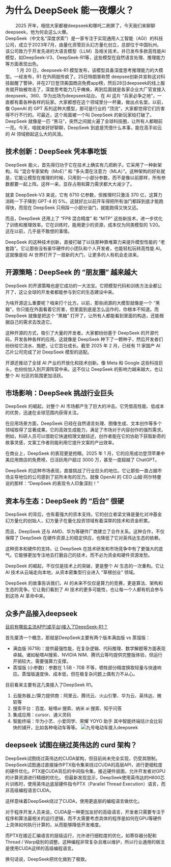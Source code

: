 <!--
 * @Author: qs
 * @Date: 2025-02-14 17:32:05
 * @LastEditTime: 2025-03-06 19:11:44
 * @LastEditors: qs
 * @Description:
 * @FilePath: /coderPanz.github.io/docs/deepseek.md
 *
-->
  # 为什么 DeepSeek 能一夜爆火？
&emsp; &emsp;2025 开年，相信大家都被deepseek和哪吒二刷屏了，今天我们来聊聊deepseek，他为何会这么火爆。  
  DeepSeek（中文名“深度求索”）是一家专注于实现通用人工智能（AGI）的科技公司，成立于2023年7月，由量化资管巨头幻方量化创立，总部位于中国杭州。该公司致力于开发先进的大语言模型（LLM）及相关技术，并已发布多款高性能AI模型，如DeepSeek-V3、DeepSeek-R1等，这些模型在自然语言处理、推理能力等方面表现出色。  
  &emsp; &emsp; 1 月 20 日，deepseek-R1 模型发布，该模型具备深度思考推理能力的大模型。一经发布，R1 在外网就传疯了。25日特朗普称赞 deepsee创新并宣称这对科技敲醒了警钟，并在27日登顶美国商店免费app榜，然后28日deepseek的线上服务就开始被攻击了，深度思考能力几乎瘫痪，再到后面就是各家企业大厂官宣接入deepseek，360、华为出场为deepseek站台。
在 AI 这片 “兵家必争之地”，一直都有着各种各样的玩家。大家都想在这个领域里分一杯羹，做出点名堂。以前，像 OpenAI 的 GPT 系列这种大模型，那可是行业的 “顶流”，大家都觉得它们厉害得不行不行的。可最近，这个局面被一个叫 DeepSeek 的新玩家给打破了。DeepSeek 就像是一匹 “黑马”，突然之间就火遍了全球科技圈，让所有人都眼前一亮。今天，咱就来好好聊聊，DeepSeek 到底是凭借什么本事，能在高手如云的 AI 领域掀起这么大的风浪。

## 技术创新：DeepSeek 凭本事吃饭

DeepSeek 能火，首先得归功于它在技术上确实有几把刷子。它采用了一种新架构，叫 “混合专家架构（MoE）” 和 “多头潜在注意力（MLA）”。这种架构的好处就是，它能让模型在推理的时候，只用到一小部分参数，而不是像以前那样，所有参数都要一起上阵。这样一来，显存占用和算力需求都大大减少了。

就拿 DeepSeek-V3 来说，它有 6710 亿参数，但推理时只激活 370 亿，这算力消耗一下子降到 GPT-4 的 5%。这就好比以前开车得把所有油门都踩到底才能跑得快，而现在 DeepSeek 只用踩一小部分油门，就能跑得又快又远。

而且，DeepSeek 还用上了 “FP8 混合精度” 和 “MTP” 这些新技术，进一步优化了训练和推理效率。它在训练时，能用更少的资源，成本仅为同类模型的 1/20。这在以前，几乎是不敢想的事情。


DeepSeek 的这种技术创新，直接打破了以往那种靠堆算力来提升模型性能的 “老套路”。它让那些没有豪华硬件的小团队和个人开发者，也能轻松玩转高性能 AI。这就像是给 AI 世界打开了一扇新的大门，让更多的人有机会走进来。

## 开源策略：DeepSeek 的 “朋友圈” 越来越大

DeepSeek 的开源策略也是它成功的一大法宝。它把模型代码和训练方法全都公开了，这让全球的开发者都能参与到它的生态建设中来。

为啥开源这么重要呢？咱来打个比方。以前，那些闭源的大模型就像是一个 “黑箱”，你只能在外面看着它厉害，但里面到底是怎么运作的，你根本不知道。而 DeepSeek 就像是把这个 “黑箱” 打开了，让所有人都能看到里面的构造，还能根据自己的需求去改造它。

这种开源的方式，吸引了大量的开发者。大家都纷纷基于 DeepSeek 的开源代码，开发各种各样的应用。这就像是 DeepSeek 种下了一颗种子，然后开发者们纷纷给它浇水、施肥，让它茁壮成长。截至 2025 年 2 月，已经有 11 家国产 AI 芯片公司完成了对 DeepSeek 模型的适配。


开源还推动了全球 AI 产业的开放化和技术创新。像 Meta 和 Google 这些科技巨头，也纷纷加入到开源阵营中来。这不仅让 DeepSeek 的影响力越来越大，也让整个 AI 社区的氛围更加活跃。

## 市场影响：DeepSeek 挑战行业巨头

DeepSeek 的崛起，对整个 AI 市场都产生了巨大的冲击。它凭借高性能、低成本的优势，迅速在全球范围内获得关注。

在应用场景方面，DeepSeek 已经在自然语言处理、图像生成、文本创作等多个领域取得了显著成果。它的高效生成能力，满足了市场对于内容创作的强烈需求。例如，科研人员可以借助它快速梳理文献综述，创作者能在它的协助下获取新奇的故事灵感，文案工作者则能利用它提升文案的产出效率。


在商业上，DeepSeek 的表现更是抢眼。2025 年 1 月，它的应用成功登顶苹果中美应用商店的免费榜，日活跃用户超过 3000 万，甚至一度超越了 ChatGPT。

DeepSeek 的这种市场表现，直接挑战了行业巨头的地位。它让那些一直占据市场主导地位的公司感到了前所未有的压力。就像 OpenAI 的 CEO 山姆·阿尔特曼说的那样：“DeepSeek 的表现令人印象深刻！”

## 资本与生态：DeepSeek 的 “后台” 很硬

DeepSeek 的背后，也有着强大的资本支持。它的创立者梁文锋是量化对冲基金幻方量化的创始人，幻方量子在量化投资领域有着深厚的技术和资金积累。

而且，DeepSeek 还与 AMD、华为等硬件厂商建立了合作关系。这种合作，不仅保障了 DeepSeek 在硬件资源上的稳定供应，也降低了它对英伟达生态的依赖。


这种资本和硬件的支持，让 DeepSeek 在技术研发和市场竞争中有了更强大的底气。它能够更加专注地去打磨自己的技术，而不必为资金和硬件资源发愁。

DeepSeek 的崛起，不仅仅是技术上的突破，更是整个 AI 生态的一次重构。它让 AI 技术从云端走向本地，从资本密集型行业进入 “草根创业” 领域。

DeepSeek 的故事告诉我们，AI 的未来不仅仅是算力的竞赛，更是算法、架构和生态的竞争。它让我们看到了 AI 技术的更多可能性，也让每一个人都有机会参与到这场 AI 革命中来。

## 众多产品接入deepseek
[目前有哪些主流APP(或平台)接入了DeepSeek-R1？](https://zhuanlan.zhihu.com/p/23601920747)  

首先厘清一个概念，那就是DeepSeek主要有两个版本满血版 vs 蒸馏版：
- 满血版 (671B)：提供最强性能，在复杂逻辑、代码推理、数学解题等方面表现卓越。诸如秘塔AI搜索、NVIDIA NIM、腾讯云等均提供完整版体验​，但运行开销较大，需要强算力支撑。
- 蒸馏版 (小参数)：参数在 1.5B - 70B 不等，牺牲部分精度换取轻量与快速响应。蒸馏版速度快、成本低，但在极复杂问题上偶有力不从心。

目前看来主要有这几类接入了DeepSeek R1。

1. 云服务器上/算力提供商：阿里云、腾讯云、火山引擎、华为云、英伟达、微软等
2. 搜索平台：百度、秘塔ai 搜索、纳米 ai 搜索、知乎问答
3. 集成应用：cursor、通义灵码
3. 智能终端：华为小艺、小爱同学、荣耀 YOYO 助手
其中智能终端估计会比较快的铺开，比如各种电动车等等。
![九号电动车接入deepseek](/九号电动车接入deepseek.png)


## deepseek 试图在绕过英伟达的 curd 架构？
DeepSeek试图绕过英伟达的CUDA架构，但目前尚未完全实现，仍受其限制。DeepSeek试图通过直接操作PTX指令集来绕过CUDA的高层API，进行更细粒度的硬件优化。PTX是CUDA背后的中间指令集，接近硬件层面，允许开发者对GPU的计算资源进行精细的优化。
但最新发现显示，DeepSeek使用英伟达的H800芯片训练时，使用英伟达底层硬件指令PTX（Parallel Thread Execution）语言，而非高级编程语言CUDA。

这样意味着DeepSeek绕过了CUDA，使用更底层的编程语言做优化。

对于程序开发人员来说，CUDA是一种更加友好的高级语言，开发者只需要专注于程序和算法最相关的运行逻辑，而不太需要考虑具体的程序是如何在GPU等硬件上具体如何执行计算的，从而能够降低开发难度。

而PTX在接近汇编语言的层级运行，允许进行细粒度的优化，如寄存器分配和Thread / Warp级别的调整。这种编程非常复杂且难以维护，所以行业通用的做法是使用CUDA这样的高级编程语言。

换句话说，DeepSeek把优化做到了极致。
